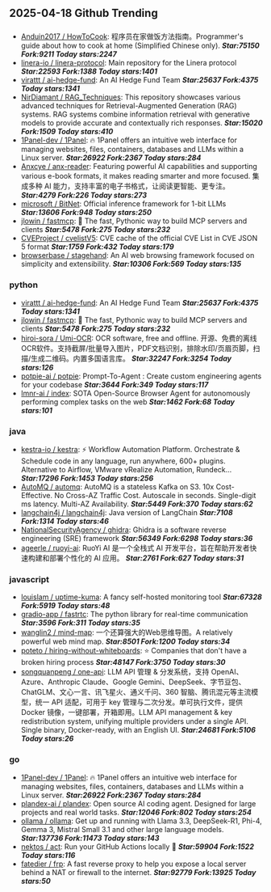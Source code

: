 ## 2025-04-18 Github Trending

### 
* [Anduin2017 / HowToCook](https://github.com/Anduin2017/HowToCook): 程序员在家做饭方法指南。Programmer's guide about how to cook at home (Simplified Chinese only). ***Star:75150 Fork:9211 Today stars:2247***
* [linera-io / linera-protocol](https://github.com/linera-io/linera-protocol): Main repository for the Linera protocol ***Star:22593 Fork:1388 Today stars:1401***
* [virattt / ai-hedge-fund](https://github.com/virattt/ai-hedge-fund): An AI Hedge Fund Team ***Star:25637 Fork:4375 Today stars:1341***
* [NirDiamant / RAG_Techniques](https://github.com/NirDiamant/RAG_Techniques): This repository showcases various advanced techniques for Retrieval-Augmented Generation (RAG) systems. RAG systems combine information retrieval with generative models to provide accurate and contextually rich responses. ***Star:15020 Fork:1509 Today stars:410***
* [1Panel-dev / 1Panel](https://github.com/1Panel-dev/1Panel): 🔥 1Panel offers an intuitive web interface for managing websites, files, containers, databases and LLMs within a Linux server. ***Star:26922 Fork:2367 Today stars:284***
* [Anxcye / anx-reader](https://github.com/Anxcye/anx-reader): Featuring powerful AI capabilities and supporting various e-book formats, it makes reading smarter and more focused. 集成多种 AI 能力，支持丰富的电子书格式，让阅读更智能、更专注。 ***Star:4279 Fork:226 Today stars:273***
* [microsoft / BitNet](https://github.com/microsoft/BitNet): Official inference framework for 1-bit LLMs ***Star:13606 Fork:948 Today stars:250***
* [jlowin / fastmcp](https://github.com/jlowin/fastmcp): 🚀 The fast, Pythonic way to build MCP servers and clients ***Star:5478 Fork:275 Today stars:232***
* [CVEProject / cvelistV5](https://github.com/CVEProject/cvelistV5): CVE cache of the official CVE List in CVE JSON 5 format ***Star:1759 Fork:432 Today stars:179***
* [browserbase / stagehand](https://github.com/browserbase/stagehand): An AI web browsing framework focused on simplicity and extensibility. ***Star:10306 Fork:569 Today stars:135***

### python
* [virattt / ai-hedge-fund](https://github.com/virattt/ai-hedge-fund): An AI Hedge Fund Team ***Star:25637 Fork:4375 Today stars:1341***
* [jlowin / fastmcp](https://github.com/jlowin/fastmcp): 🚀 The fast, Pythonic way to build MCP servers and clients ***Star:5478 Fork:275 Today stars:232***
* [hiroi-sora / Umi-OCR](https://github.com/hiroi-sora/Umi-OCR): OCR software, free and offline. 开源、免费的离线OCR软件。支持截屏/批量导入图片，PDF文档识别，排除水印/页眉页脚，扫描/生成二维码。内置多国语言库。 ***Star:32247 Fork:3254 Today stars:126***
* [potpie-ai / potpie](https://github.com/potpie-ai/potpie): Prompt-To-Agent : Create custom engineering agents for your codebase ***Star:3644 Fork:349 Today stars:117***
* [lmnr-ai / index](https://github.com/lmnr-ai/index): SOTA Open-Source Browser Agent for autonomously performing complex tasks on the web ***Star:1462 Fork:68 Today stars:101***

### java
* [kestra-io / kestra](https://github.com/kestra-io/kestra): ⚡ Workflow Automation Platform. Orchestrate & Schedule code in any language, run anywhere, 600+ plugins. Alternative to Airflow, VMware vRealize Automation, Rundeck... ***Star:17296 Fork:1453 Today stars:256***
* [AutoMQ / automq](https://github.com/AutoMQ/automq): AutoMQ is a stateless Kafka on S3. 10x Cost-Effective. No Cross-AZ Traffic Cost. Autoscale in seconds. Single-digit ms latency. Multi-AZ Availability. ***Star:5449 Fork:370 Today stars:62***
* [langchain4j / langchain4j](https://github.com/langchain4j/langchain4j): Java version of LangChain ***Star:7108 Fork:1314 Today stars:46***
* [NationalSecurityAgency / ghidra](https://github.com/NationalSecurityAgency/ghidra): Ghidra is a software reverse engineering (SRE) framework ***Star:56349 Fork:6298 Today stars:36***
* [ageerle / ruoyi-ai](https://github.com/ageerle/ruoyi-ai): RuoYi AI 是一个全栈式 AI 开发平台，旨在帮助开发者快速构建和部署个性化的 AI 应用。 ***Star:2761 Fork:627 Today stars:31***

### javascript
* [louislam / uptime-kuma](https://github.com/louislam/uptime-kuma): A fancy self-hosted monitoring tool ***Star:67328 Fork:5919 Today stars:48***
* [gradio-app / fastrtc](https://github.com/gradio-app/fastrtc): The python library for real-time communication ***Star:3596 Fork:311 Today stars:35***
* [wanglin2 / mind-map](https://github.com/wanglin2/mind-map): 一个还算强大的Web思维导图。A relatively powerful web mind map. ***Star:8501 Fork:1200 Today stars:34***
* [poteto / hiring-without-whiteboards](https://github.com/poteto/hiring-without-whiteboards): ⭐️ Companies that don't have a broken hiring process ***Star:48147 Fork:3750 Today stars:30***
* [songquanpeng / one-api](https://github.com/songquanpeng/one-api): LLM API 管理 & 分发系统，支持 OpenAI、Azure、Anthropic Claude、Google Gemini、DeepSeek、字节豆包、ChatGLM、文心一言、讯飞星火、通义千问、360 智脑、腾讯混元等主流模型，统一 API 适配，可用于 key 管理与二次分发。单可执行文件，提供 Docker 镜像，一键部署，开箱即用。LLM API management & key redistribution system, unifying multiple providers under a single API. Single binary, Docker-ready, with an English UI. ***Star:24681 Fork:5106 Today stars:26***

### go
* [1Panel-dev / 1Panel](https://github.com/1Panel-dev/1Panel): 🔥 1Panel offers an intuitive web interface for managing websites, files, containers, databases and LLMs within a Linux server. ***Star:26922 Fork:2367 Today stars:284***
* [plandex-ai / plandex](https://github.com/plandex-ai/plandex): Open source AI coding agent. Designed for large projects and real world tasks. ***Star:12046 Fork:802 Today stars:254***
* [ollama / ollama](https://github.com/ollama/ollama): Get up and running with Llama 3.3, DeepSeek-R1, Phi-4, Gemma 3, Mistral Small 3.1 and other large language models. ***Star:137736 Fork:11473 Today stars:143***
* [nektos / act](https://github.com/nektos/act): Run your GitHub Actions locally 🚀 ***Star:59904 Fork:1522 Today stars:116***
* [fatedier / frp](https://github.com/fatedier/frp): A fast reverse proxy to help you expose a local server behind a NAT or firewall to the internet. ***Star:92779 Fork:13925 Today stars:50***
